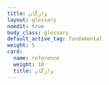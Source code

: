 ```yaml
---
title: واژگان
layout: glossary
noedit: true
body_class: glossary
default_active_tag: fundamental
weight: 5
card:
  name: reference
  weight: 10
  title: واژگان
---
```


